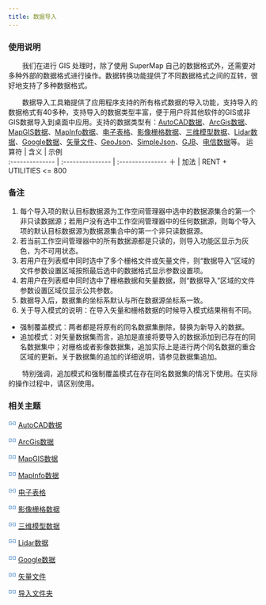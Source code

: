```yaml
---
title: 数据导入
---
```


### 使用说明

　　我们在进行 GIS 处理时，除了使用 SuperMap 自己的数据格式外，还需要对多种外部的数据格式进行操作。数据转换功能提供了不同数据格式之间的互转，很好地支持了多种数据格式。

　　数据导入工具箱提供了应用程序支持的所有格式数据的导入功能，支持导入的数据格式有40多种，支持导入的数据类型丰富，便于用户将其他软件的GIS或非GIS数据导入到桌面中应用。支持的数据类型有：[AutoCAD数据](ImportAutoCAD.html)、[ArcGis数据](ImportArcGIS.html)、[MapGIS数据](ImportMapGIS.html)、[MapInfo数据](ImportMapInfo.html)、[电子表格](ImportTable.html)、[影像栅格数据](ImportIMG.html)、[三维模型数据](ImportModel.html)、[Lidar数据](ImportLidar.html)、[Google数据](ImportKML.html)、[矢量文件](ImportVectorFiles.html)、[GeoJson](ImportFolder.html)、[SimpleJson](ImportFolder.html)、[GJB](ImportFolder.html)、[电信数据](ImportFolder.html)等。
 运算符           | 含义             |  示例           
 :-------------- | :--------------- | :---------------
 ＋ | 加法 | RENT + UTILITIES &lt;= 800

### 备注

 1. 每个导入项的默认目标数据源为工作空间管理器中选中的数据源集合的第一个非只读数据源；若用户没有选中工作空间管理器中的任何数据源，则每个导入项的默认目标数据源为数据源集合中的第一个非只读数据源。 
 2. 若当前工作空间管理器中的所有数据源都是只读的，则导入功能区显示为灰色，为不可用状态。 
 3. 若用户在列表框中同时选中了多个栅格文件或矢量文件，则“数据导入”区域的文件参数设置区域按照最后选中的数据格式显示参数设置项。 
 4. 若用户在列表框中同时选中了栅格数据和矢量数据，则“数据导入”区域的文件参数设置区域仅显示公共参数。 
 5. 数据导入后，数据集的坐标系默认与所在数据源坐标系一致。 
 6. 关于导入模式的说明：在导入矢量和栅格数据的时候导入模式结果稍有不同。

   - 强制覆盖模式：两者都是将原有的同名数据集删除，替换为新导入的数据。 
   - 追加模式：对矢量数据集而言，追加是直接将要导入的数据添加到已存在的同名数据集中；对栅格或者影像数据集，追加实际上是进行两个同名数据的重合区域的更新。关于数据集的追加的详细说明，请参见数据集追加。 

　　特别强调，追加模式和强制覆盖模式在存在同名数据集的情况下使用。在实际的操作过程中，请区别使用。 


### 相关主题

![](img/smalltitle.png) [AutoCAD数据](ImportAutoCAD.html)

![](img/smalltitle.png) [ArcGis数据](ImportArcGIS.html)

![](img/smalltitle.png) [MapGIS数据](ImportMapGIS.html)

![](img/smalltitle.png) [MapInfo数据](ImportMapInfo.html)

![](img/smalltitle.png) [电子表格](ImportTable.html)

![](img/smalltitle.png) [影像栅格数据](ImportIMG.html)

![](img/smalltitle.png) [三维模型数据](ImportModel.html)

![](img/smalltitle.png) [Lidar数据](ImportLidar.html)

![](img/smalltitle.png) [Google数据](ImportKML.html)

![](img/smalltitle.png) [矢量文件](ImportVectorFiles.html)

![](img/smalltitle.png) [导入文件夹](ImportFolder.html)




